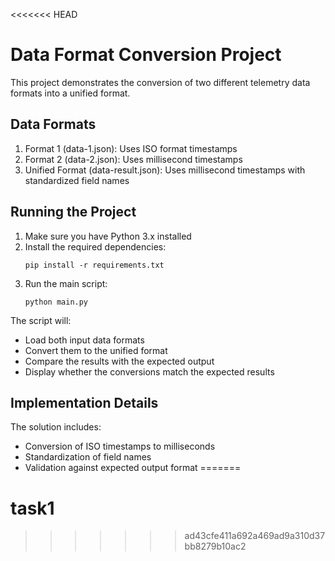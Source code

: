 <<<<<<< HEAD
# Data Format Conversion Project

This project demonstrates the conversion of two different telemetry data formats into a unified format.

## Data Formats

1. Format 1 (data-1.json): Uses ISO format timestamps
2. Format 2 (data-2.json): Uses millisecond timestamps
3. Unified Format (data-result.json): Uses millisecond timestamps with standardized field names

## Running the Project

1. Make sure you have Python 3.x installed
2. Install the required dependencies:
   ```
   pip install -r requirements.txt
   ```
3. Run the main script:
   ```
   python main.py
   ```

The script will:
- Load both input data formats
- Convert them to the unified format
- Compare the results with the expected output
- Display whether the conversions match the expected results

## Implementation Details

The solution includes:
- Conversion of ISO timestamps to milliseconds
- Standardization of field names
- Validation against expected output format 
=======
# task1
>>>>>>> ad43cfe411a692a469ad9a310d37bb8279b10ac2
